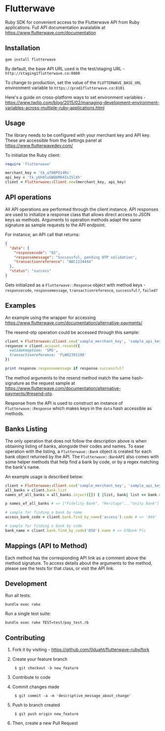 # Flutterwave

Ruby SDK for convenient access to the Flutterwave API from Ruby applications. Full API documentation avaialable at https://www.flutterwave.com/documentation

## Installation

    gem install flutterwave

By default, the base API URL used is the test/staging URL - `http://staging1flutterwave.co:8080`

To change to production, set the value of the `FLUTTERWAVE_BASE_URL` environment variable to `https://prod1flutterwave.co:8181`


Here's a guide on cross-platform ways to set environment variables - https://www.twilio.com/blog/2015/02/managing-development-environment-variables-across-multiple-ruby-applications.html


## Usage

The library needs to be configured with your merchant key and API key. These are accessible from the Settings panel at https://www.flutterwavedev.com/

To initialize the Ruby client:

```ruby
require 'flutterwave'

merchant_key = 'tk_aT0BPO14Rs'
api_key = 'tk_ybh0luGWQbM04Is15lXh'
client = Flutterwave::Client.new(merchant_key, api_key)
```

## API operations
All API operations are performed through the client instance. API responses are used to initialize a response class that allows direct access to JSON keys as methods. Arguments to operation methods adapt the same signature as sample requests to the API endpoint.

For instance, an API call that returns:

```json
{
  "data": {
    "responsecode": "02",
    "responsemessage": "Successful, pending OTP validation",
    "transactionreference": "ABC1234444"
  },
  "status": "success"
}
```
Gets initialized as a `Flutterwave::Response` object with method keys - `responsecode`, `responsemessage`, `transactionreference`, `successful?`, `failed?`

## Examples
An example using the wrapper for accessing https://www.flutterwave.com/documentation/alternative-payments/

The resend-otp operation could be accessed through this sample:

```ruby
client = Flutterwave::Client.new('sample_merchant_key', 'sample_api_key')
response = client.account.resend({
  validateoption: 'SMS',
  transactionreference: 'FLW02391188'
})

print response.responsemessage if response.successful?
```

The method arguments to the resend method match the same hash-signature as the request sample at https://www.flutterwave.com/documentation/alternative-payments/#resend-otp.

Response from the API is used to construct an instance of `Flutterwave::Response` which makes keys in the `data` hash accessible as methods.

## Banks Listing
The only operation that does not follow the description above is when obtaining listing of banks, alongside their codes and names. To ease operation with the listing, a `Flutterwave::Bank` object is created for each bank object returned by the API. The `Flutterwave::BankAPI` also comes with some helper methods that help find a bank by code, or by a regex matching the bank's name.

An example usage is described below:

```ruby
client = Flutterwave::Client.new('sample_merchant_key', 'sample_api_key')
all_banks = client.bank.list
names_of_all_banks = all_banks.inject([]) { |list, bank| list << bank.name }

p names_of_all_banks # => ["Fidelity Bank", "Heritage"..."Unity Bank"]

# sample for finding a bank by name
access_bank_code = client.bank.find_by_name('access').code # => '044'

# sample for finding a bank by code
bank_name = client.bank.find_by_code('058').name # => GTBank Plc
```

## Mappings (API to Method)
Each method has the corresponding API link as a comment above the method signature. To access details about the arguments to the method, please see the tests for that class, or visit the API link.

## Development

Run all tests:

    bundle exec rake

Run a single test suite:

    bundle exec rake TEST=test/pay_test.rb

## Contributing

1. Fork it by visiting - https://github.com/0duaht/flutterwave-ruby/fork

2. Create your feature branch

        $ git checkout -b new_feature
    
3. Contribute to code

4. Commit changes made

        $ git commit -a -m 'descriptive_message_about_change'
    
5. Push to branch created

        $ git push origin new_feature
    
6. Then, create a new Pull Request